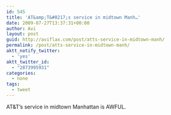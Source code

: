 ```yaml
---
id: 545
title: 'AT&amp;T&#8217;s service in midtown Manh…'
date: 2009-07-27T13:37:31+00:00
author: Avi
layout: post
guid: http://aviflax.com/post/atts-service-in-midtown-manh/
permalink: /post/atts-service-in-midtown-manh/
aktt_notify_twitter:
  - 'yes'
aktt_twitter_id:
  - "2873995931"
categories:
  - none
tags:
  - tweet
---
```

AT&T&#8217;s service in midtown Manhattan is AWFUL.